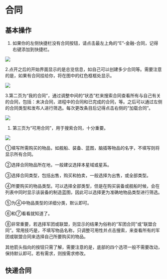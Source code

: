# 合同

## 基本操作

1. 如果你的左侧快捷栏没有合同按钮，请点击最左上角的“E”-金融-合同，记得右键添加到快捷栏。

![](https://github.com/YunYuyuko/Fored/tree/8d1cf07bcc7d93b307afa258f4bd500fa6959b9f/.gitbook/assets/0.png)

2.点开之后的开始界面显示的是总览信息，如自己可以创建多少合同等。需要注意的是，如果有合同挂给你，将在图中的红色框框处显示。

![](https://github.com/YunYuyuko/Fored/tree/8d1cf07bcc7d93b307afa258f4bd500fa6959b9f/.gitbook/assets/1%20%283%29%20%281%29.png)

3.第二页为“我的合同”，通过调整中间的“状态”栏来搜索合同查看所有与自己有关的合同，包括：未决合同，进程中的合同和已完成的合同，等。之后可以通过左侧的合同类型和发布人进行筛选。每次更改条目后记得点击右侧的“加载合同”。

![](https://github.com/YunYuyuko/Fored/tree/8d1cf07bcc7d93b307afa258f4bd500fa6959b9f/.gitbook/assets/2%20%283%29.png)

1. 第三页为“可用合同”，用于搜索合同，十分重要。

![](https://github.com/YunYuyuko/Fored/tree/8d1cf07bcc7d93b307afa258f4bd500fa6959b9f/.gitbook/assets/4.png)

①填写所需购买的物品，如舰船、装备、蓝图，脑插等物品的名字，不填写则将显示所有合同。

②选择合同物品所在地，一般建议选择本星域或星系。

③选择合同类型，包括出售，购买和拍卖，一般选择为出售，或全部类型。

④所要购买的物品类型。可以选择全部类型，但是在购买装备或舰船时候，会在列表中同时显示该装备的制造蓝图，因此可以选择更为准确地物品类型进行筛选。

⑤为④中物品类型的详细分类，默认即可。

⑥和⑦看看就知道了。

⑧非常重要，若选择军团或联盟，则显示的结果为俗称的“军团合同”或“联盟合同”。常用技巧是，不填写物品名称，只调整可用性并点击搜索，来查看所有的军团或联盟合同来选择自己所要购买的物品。

其他箭头指向的按钮只需了解，需要注意的是，底部的四个选项一般不需要改动，保持默认即可。若有需求，则按需求修改。

## 快递合同

